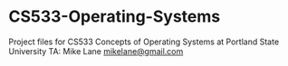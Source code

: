 # CS533-Operating-Systems
Project files for CS533 Concepts of Operating Systems at Portland State University
TA: Mike Lane mikelane@gmail.com
